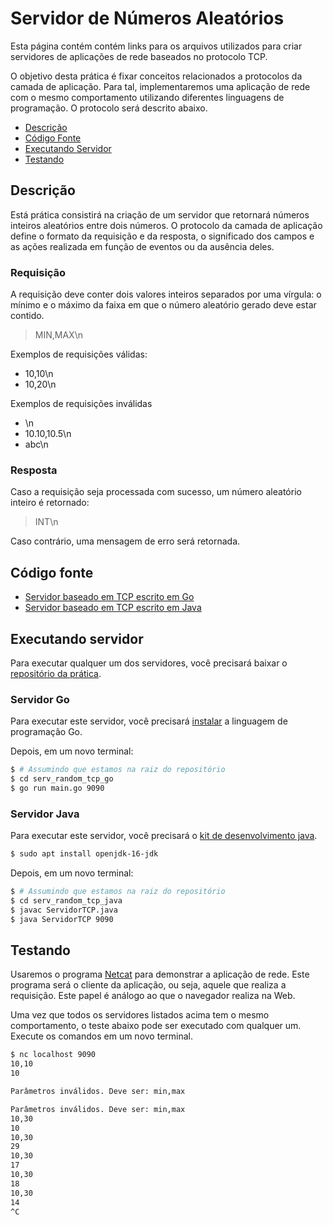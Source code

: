 # Servidor de Números Aleatórios

Esta página contém contém links para os arquivos utilizados para criar servidores de aplicações de rede baseados no protocolo TCP.

O objetivo desta prática é fixar conceitos relacionados a protocolos da camada de aplicação. Para tal, implementaremos uma aplicação de rede com o mesmo comportamento utilizando diferentes linguagens de programação. O protocolo será descrito abaixo.

- [Descrição](#descrição)
- [Código Fonte](#código-fonte)
- [Executando Servidor](#executando-servidor)
- [Testando](#testando)

## Descrição

Está prática consistirá na criação de um servidor que retornará números inteiros aleatórios entre dois números. O protocolo da camada de aplicação define o formato da requisição e da resposta, o significado dos campos e as ações realizada em função de eventos ou da ausência deles.

### Requisição

A requisição deve conter dois valores inteiros separados por uma vírgula: o mínimo e o máximo da faixa em que o número aleatório gerado deve estar contido. 

> MIN,MAX\n

Exemplos de requisições válidas:

- 10,10\n
- 10,20\n

Exemplos de requisições inválidas

- \n
- 10.10,10.5\n
- abc\n

### Resposta

Caso a requisição seja processada com sucesso, um número aleatório inteiro é retornado:

> INT\n

Caso contrário, uma mensagem de erro será retornada.

## Código fonte

- [Servidor baseado em TCP escrito em Go](https://github.com/danielfireman-ifal/inrc-pratica/blob/main/serv_random_tcp_go/main.go)
- [Servidor baseado em TCP escrito em Java](https://github.com/danielfireman-ifal/inrc-pratica/blob/main/serv_random_tcp_java/ServidorTCP.java)

## Executando servidor

Para executar qualquer um dos servidores, você precisará baixar o [repositório da prática](https://github.com/danielfireman-ifal/inrc-pratica).


### Servidor Go

Para executar este servidor, você precisará [instalar](https://www.alura.com.br/conteudo/golang#:~:text=Se%20queremos%20aprender%20a%20trabalhar,para%20o%20nosso%20sistema%20operacional.) a linguagem de programação Go.

Depois, em um novo terminal:
```sh
$ # Assumindo que estamos na raiz do repositório
$ cd serv_random_tcp_go
$ go run main.go 9090
```

### Servidor Java

Para executar este servidor, você precisará o [kit de desenvolvimento java](https://www.java.com/pt-BR/download/help/develop.html).

```sh
$ sudo apt install openjdk-16-jdk
```

Depois, em um novo terminal:
```sh
$ # Assumindo que estamos na raiz do repositório
$ cd serv_random_tcp_java
$ javac ServidorTCP.java
$ java ServidorTCP 9090
```


## Testando

Usaremos o programa [Netcat](https://pt.wikipedia.org/wiki/Netcat) para demonstrar a aplicação de rede. Este programa será o cliente da aplicação, ou seja, aquele que realiza a requisição. Este papel é análogo ao que o navegador realiza na Web.

Uma vez que todos os servidores listados acima tem o mesmo comportamento, o teste abaixo pode ser executado com qualquer um. Execute os comandos em um novo terminal.

```sh
$ nc localhost 9090
10,10
10

Parâmetros inválidos. Deve ser: min,max

Parâmetros inválidos. Deve ser: min,max
10,30
10
10,30
29
10,30
17
10,30
18
10,30
14
^C
```

